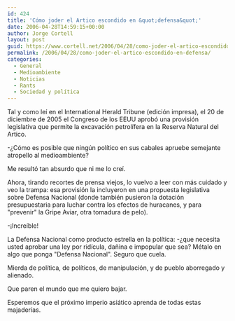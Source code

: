 ```yaml
---
id: 424
title: 'Cómo joder el Artico escondido en &quot;defensa&quot;'
date: 2006-04-28T14:59:15+00:00
author: Jorge Cortell
layout: post
guid: https://www.cortell.net/2006/04/28/como-joder-el-artico-escondido-en-defensa/
permalink: /2006/04/28/como-joder-el-artico-escondido-en-defensa/
categories:
  - General
  - Medioambiente
  - Noticias
  - Rants
  - Sociedad y polí­tica
---
```

Tal y como leí­ en el International Herald Tribune (edición impresa), el 20 de diciembre de 2005 el Congreso de los EEUU aprobó una provisión legislativa que permite la excavación petrolí­fera en la Reserva Natural del Artico.

-¿Cómo es posible que ningún polí­tico en sus cabales apruebe semejante atropello al medioambiente?

Me resultó tan absurdo que ni me lo creí­.

Ahora, tirando recortes de prensa viejos, lo vuelvo a leer con más cuidado y veo la trampa: esa provisión la incluyeron en una propuesta legislativa sobre Defensa Nacional (donde también pusieron la dotación presupuestaria para luchar contra los efectos de huracanes, y para "prevenir" la Gripe Aviar, otra tomadura de pelo).

-¡Increí­ble!

La Defensa Nacional como producto estrella en la polí­tica: -¿que necesita usted aprobar una ley por ridí­cula, dañina e impopular que sea? Métalo en algo que ponga "Defensa Nacional". Seguro que cuela.

Mierda de polí­tica, de polí­ticos, de manipulación, y de pueblo aborregado y alienado.

Que paren el mundo que me quiero bajar.

Esperemos que el próximo imperio asiático aprenda de todas estas majaderí­as.